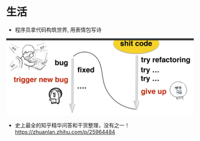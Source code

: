 # 生活

- 程序员拿代码构筑世界, 用表情包写诗

![](/static/img/novel/emoji-poem.jpg)

- 史上最全的知乎精华问答和干货整理，没有之一！ https://zhuanlan.zhihu.com/p/25964484